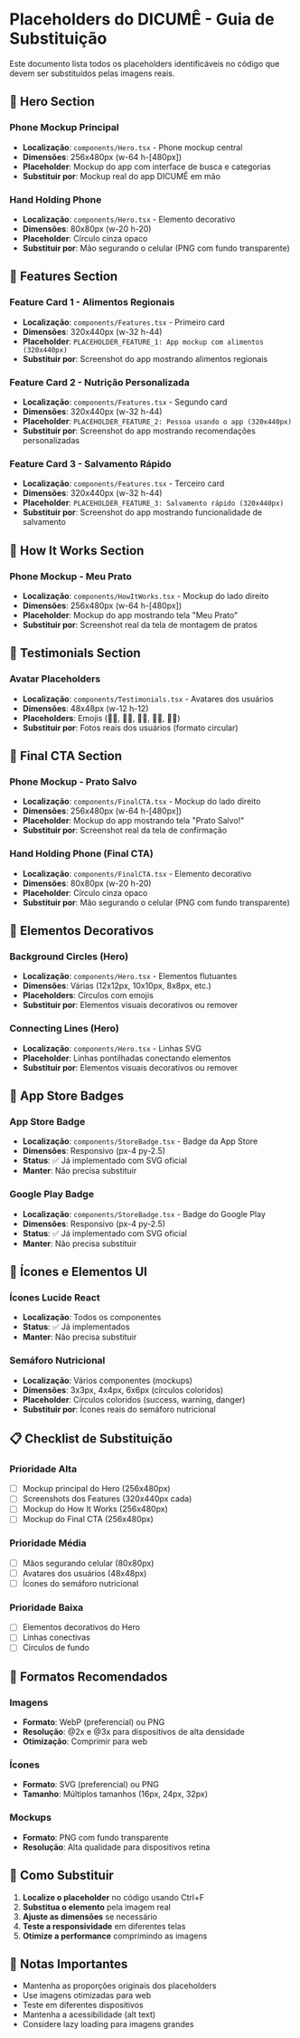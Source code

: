 # Placeholders do DICUMÊ - Guia de Substituição

Este documento lista todos os placeholders identificáveis no código que devem ser substituídos pelas imagens reais.

## 📱 Hero Section

### Phone Mockup Principal

- **Localização**: `components/Hero.tsx` - Phone mockup central
- **Dimensões**: 256x480px (w-64 h-[480px])
- **Placeholder**: Mockup do app com interface de busca e categorias
- **Substituir por**: Mockup real do app DICUMÊ em mão

### Hand Holding Phone

- **Localização**: `components/Hero.tsx` - Elemento decorativo
- **Dimensões**: 80x80px (w-20 h-20)
- **Placeholder**: Círculo cinza opaco
- **Substituir por**: Mão segurando o celular (PNG com fundo transparente)

## 🎯 Features Section

### Feature Card 1 - Alimentos Regionais

- **Localização**: `components/Features.tsx` - Primeiro card
- **Dimensões**: 320x440px (w-32 h-44)
- **Placeholder**: `PLACEHOLDER_FEATURE_1: App mockup com alimentos (320x440px)`
- **Substituir por**: Screenshot do app mostrando alimentos regionais

### Feature Card 2 - Nutrição Personalizada

- **Localização**: `components/Features.tsx` - Segundo card
- **Dimensões**: 320x440px (w-32 h-44)
- **Placeholder**: `PLACEHOLDER_FEATURE_2: Pessoa usando o app (320x440px)`
- **Substituir por**: Screenshot do app mostrando recomendações personalizadas

### Feature Card 3 - Salvamento Rápido

- **Localização**: `components/Features.tsx` - Terceiro card
- **Dimensões**: 320x440px (w-32 h-44)
- **Placeholder**: `PLACEHOLDER_FEATURE_3: Salvamento rápido (320x440px)`
- **Substituir por**: Screenshot do app mostrando funcionalidade de salvamento

## 🔄 How It Works Section

### Phone Mockup - Meu Prato

- **Localização**: `components/HowItWorks.tsx` - Mockup do lado direito
- **Dimensões**: 256x480px (w-64 h-[480px])
- **Placeholder**: Mockup do app mostrando tela "Meu Prato"
- **Substituir por**: Screenshot real da tela de montagem de pratos

## 💬 Testimonials Section

### Avatar Placeholders

- **Localização**: `components/Testimonials.tsx` - Avatares dos usuários
- **Dimensões**: 48x48px (w-12 h-12)
- **Placeholders**: Emojis (👩‍🦰, 👨‍🦲, 👩‍⚕️, 👨‍💼, 👩‍🦱)
- **Substituir por**: Fotos reais dos usuários (formato circular)

## 📱 Final CTA Section

### Phone Mockup - Prato Salvo

- **Localização**: `components/FinalCTA.tsx` - Mockup do lado direito
- **Dimensões**: 256x480px (w-64 h-[480px])
- **Placeholder**: Mockup do app mostrando tela "Prato Salvo!"
- **Substituir por**: Screenshot real da tela de confirmação

### Hand Holding Phone (Final CTA)

- **Localização**: `components/FinalCTA.tsx` - Elemento decorativo
- **Dimensões**: 80x80px (w-20 h-20)
- **Placeholder**: Círculo cinza opaco
- **Substituir por**: Mão segurando o celular (PNG com fundo transparente)

## 🎨 Elementos Decorativos

### Background Circles (Hero)

- **Localização**: `components/Hero.tsx` - Elementos flutuantes
- **Dimensões**: Várias (12x12px, 10x10px, 8x8px, etc.)
- **Placeholders**: Círculos com emojis
- **Substituir por**: Elementos visuais decorativos ou remover

### Connecting Lines (Hero)

- **Localização**: `components/Hero.tsx` - Linhas SVG
- **Placeholder**: Linhas pontilhadas conectando elementos
- **Substituir por**: Elementos visuais decorativos ou remover

## 📱 App Store Badges

### App Store Badge

- **Localização**: `components/StoreBadge.tsx` - Badge da App Store
- **Dimensões**: Responsivo (px-4 py-2.5)
- **Status**: ✅ Já implementado com SVG oficial
- **Manter**: Não precisa substituir

### Google Play Badge

- **Localização**: `components/StoreBadge.tsx` - Badge do Google Play
- **Dimensões**: Responsivo (px-4 py-2.5)
- **Status**: ✅ Já implementado com SVG oficial
- **Manter**: Não precisa substituir

## 🎯 Ícones e Elementos UI

### Ícones Lucide React

- **Localização**: Todos os componentes
- **Status**: ✅ Já implementados
- **Manter**: Não precisa substituir

### Semáforo Nutricional

- **Localização**: Vários componentes (mockups)
- **Dimensões**: 3x3px, 4x4px, 6x6px (círculos coloridos)
- **Placeholder**: Círculos coloridos (success, warning, danger)
- **Substituir por**: Ícones reais do semáforo nutricional

## 📋 Checklist de Substituição

### Prioridade Alta

- [ ] Mockup principal do Hero (256x480px)
- [ ] Screenshots dos Features (320x440px cada)
- [ ] Mockup do How It Works (256x480px)
- [ ] Mockup do Final CTA (256x480px)

### Prioridade Média

- [ ] Mãos segurando celular (80x80px)
- [ ] Avatares dos usuários (48x48px)
- [ ] Ícones do semáforo nutricional

### Prioridade Baixa

- [ ] Elementos decorativos do Hero
- [ ] Linhas conectivas
- [ ] Círculos de fundo

## 🎨 Formatos Recomendados

### Imagens

- **Formato**: WebP (preferencial) ou PNG
- **Resolução**: @2x e @3x para dispositivos de alta densidade
- **Otimização**: Comprimir para web

### Ícones

- **Formato**: SVG (preferencial) ou PNG
- **Tamanho**: Múltiplos tamanhos (16px, 24px, 32px)

### Mockups

- **Formato**: PNG com fundo transparente
- **Resolução**: Alta qualidade para dispositivos retina

## 🔧 Como Substituir

1. **Localize o placeholder** no código usando Ctrl+F
2. **Substitua o elemento** pela imagem real
3. **Ajuste as dimensões** se necessário
4. **Teste a responsividade** em diferentes telas
5. **Otimize a performance** comprimindo as imagens

## 📝 Notas Importantes

- Mantenha as proporções originais dos placeholders
- Use imagens otimizadas para web
- Teste em diferentes dispositivos
- Mantenha a acessibilidade (alt text)
- Considere lazy loading para imagens grandes
